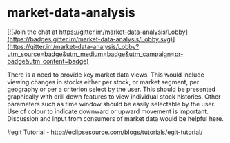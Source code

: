 # market-data-analysis

[![Join the chat at https://gitter.im/market-data-analysis/Lobby](https://badges.gitter.im/market-data-analysis/Lobby.svg)](https://gitter.im/market-data-analysis/Lobby?utm_source=badge&utm_medium=badge&utm_campaign=pr-badge&utm_content=badge)

There is a need to provide key market data views. This would include viewing changes in stocks either per stock, or market segment, per geography or per a criterion select by the user. This should be presented graphically with drill down features to view individual stock histories. Other parameters such as time window should be easily selectable by the user. Use of colour to indicate downward or upward movement is important. Discussion and input from consumers of market data would be helpful here.

#egit Tutorial - http://eclipsesource.com/blogs/tutorials/egit-tutorial/
